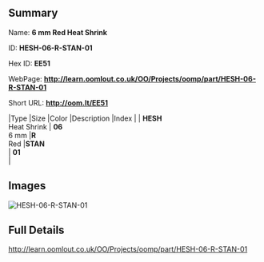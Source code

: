 

## Summary
 
Name: __6 mm Red Heat Shrink__

ID: __HESH-06-R-STAN-01__

Hex ID: __EE51__

WebPage: __http://learn.oomlout.co.uk/OO/Projects/oomp/part/HESH-06-R-STAN-01__

Short URL: __http://oom.lt/EE51__


|Type   |Size   |Color   |Description   |Index   |
| __HESH__ <br>Heat Shrink  | __06__<br>6 mm   |__R__<br>Red    |__STAN__<br>    | __01__<br>  |


## Images
![HESH-06-R-STAN-01](http://oomlout.com/oomp-gen/parts/HESH-06-R-STAN-01/HESH-06-R-STAN-01_420.jpg)

## Full Details

 http://learn.oomlout.co.uk/OO/Projects/oomp/part/HESH-06-R-STAN-01

